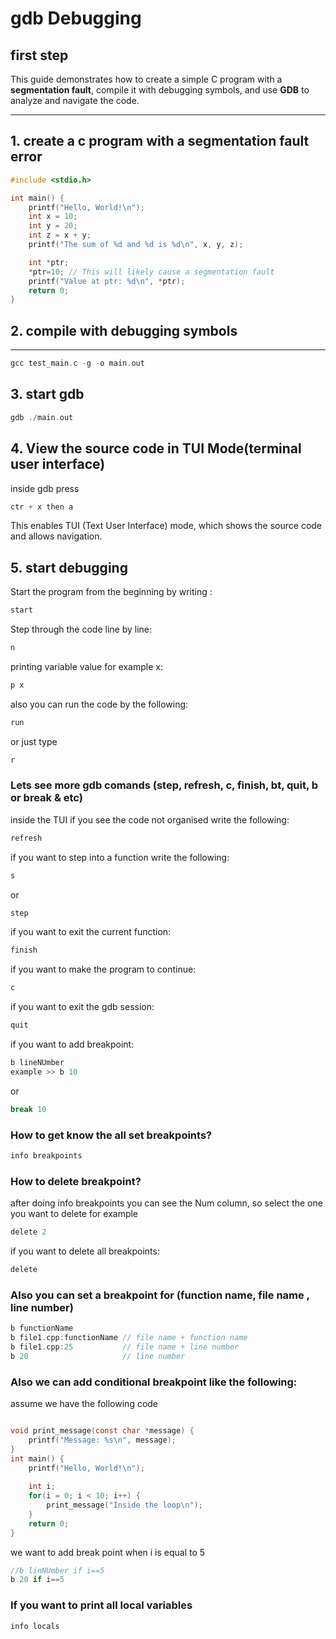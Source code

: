 # gdb Debugging 

## first step 
This guide demonstrates how to create a simple C program with a **segmentation fault**, compile it with debugging symbols, and use **GDB** to analyze and navigate the code.

---

## 1. create a c program with a segmentation fault error 

```c
#include <stdio.h>

int main() {
    printf("Hello, World!\n");
    int x = 10;
    int y = 20;
    int z = x + y;
    printf("The sum of %d and %d is %d\n", x, y, z);

    int *ptr;
    *ptr=10; // This will likely cause a segmentation fault
    printf("Value at ptr: %d\n", *ptr);
    return 0;
}
```
## 2. compile with debugging symbols 

--- 
```c
gcc test_main.c -g -o main.out
```
## 3. start gdb

```c
gdb ./main.out
```
## 4. View the source code in TUI Mode(terminal user interface)
inside gdb press 
```c
ctr + x then a
```
This enables TUI (Text User Interface) mode, which shows the source code and allows navigation.

## 5. start debugging 
Start the program from the beginning by writing :
```c
start 
```
Step through the code line by line:
```c
n
```
printing variable value for example x:
```c
p x
```
also you can run the code by the following:
```c
run
```
or just type
```c
r
```
### Lets see more gdb comands (step, refresh, c, finish, bt, quit, b or break & etc)
inside the TUI if you see the code not organised write the following:
```c
refresh
```
if you want to step into a function write the following:
```c
s
```
or
```c
step
```
if you want to exit the current function:
```c
finish
```
if you want to make the program to continue:
```c
c
```
if you want to exit the gdb session:
```c
quit
```
if you want to add breakpoint:
```c
b lineNUmber
example >> b 10
```
or
```c
break 10
```



### How to get know the all set breakpoints?
```c
info breakpoints
```
### How to delete breakpoint?
after doing info breakpoints you can see the Num column, so select the one you want to delete
for example
```c
delete 2
```
if you want to delete all breakpoints:
```c
delete
```

### Also you can set a breakpoint for (function name, file name , line number)
```c
b functionName
b file1.cpp:functionName // file name + function name  
b file1.cpp:25           // file name + line number 
b 20                     // line number  
```
### Also we can add conditional breakpoint like the following:
assume we have the following code
```c

void print_message(const char *message) {
    printf("Message: %s\n", message);
}
int main() {
    printf("Hello, World!\n");
    
    int i;
    for(i = 0; i < 10; i++) {
        print_message("Inside the loop\n");
    }
    return 0;
}
```
we want to add break point when i is equal to 5
```c
//b linNUmber if i==5 
b 20 if i==5
```
### If you want to print all local variables 
```c
info locals
```
